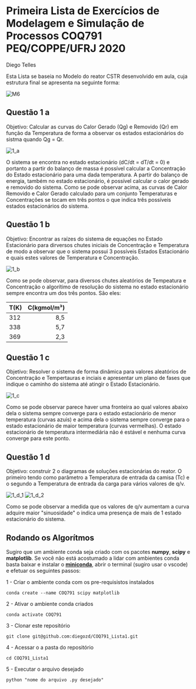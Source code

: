 # Primeira Lista de Exercícios de Modelagem e Simulação de Processos COQ791 PEQ/COPPE/UFRJ 2020
Diego Telles

Esta Lista se baseia no Modelo do reator CSTR desenvolvido em aula, cuja estrutura final se apresenta na seguinte forma:

![M6](./imagens/M6.png)

## Questão 1 a

Objetivo: Calcular as curvas do Calor Gerado (Qg) e Removido (Qr) em função da Temperatura de forma a observar os estados estacionários do sistma quando Qg = Qr.

![1_a](./imagens/1_a.png)

O sistema se encontra no estado estacionário (dC/dt = dT/dt = 0) e portanto a partir do balanço de massa é possível calcular a Concentração do Estado estacionário para uma dada temperatura. A partir do balanço de energia, também no estado estacionário, é possível calcular o calor gerado e removido do sistema. Como se pode observar acima, as curvas de Calor Removido e Calor Gerado calculado para um conjunto Temperaturas e Concentrações se tocam em três pontos o que indica três possíveis estados estacionários do sistema.


## Questão 1 b

Objetivo: Encontrar as raízes do sistema de equações no Estado Estacionário para dirversos chutes iniciais de Concentração e Temperatura de modo a observar que o sistema possui 3 possíveis Estados Estacionário e quais estes valores de Temperatura e Concentração.

![1_b](./imagens/1_b.png)

Como se pode observar, para diversos chutes aleatórios de Tempeatura e Concentração o algorítimo de resolução do sistema no estado estacionário sempre encontra um dos três pontos. São eles:

|  T(K)  | C(kgmol/m³) |
|--------|------------:|
|  312   |     8,5     |
|  338   |     5,7     |
|  369   |     2,3     |


## Questão 1 c

Objetivo: Resolver o sistema de forma dinâmica para valores aleatórios de Concentração e Tempertauras e inciais e apresentar um plano de fases que indique o caminho do sistema até atingir o Estado Estacionário.

![1_c](./imagens/1_c.png)

Como se pode observar parece haver uma fronteira ao qual valores abaixo dela o sistema sempre converge para o estado estacionário de menor temperatura (curvas azuis) e acima dela o sistema sempre converge para o estado estacionário de maior temperatura (curvas vermelhas). O estado estacionário de temperatura intermediária não é estável e nenhuma curva converge para este ponto.


## Questão 1 d

Objetivo: construir 2 o diagramas de soluções estacionárias do reator. O primeiro tendo como parâmetro a Temperatura de entrada da camisa (Tc) e o segundo a Temperatura de entrada da carga para vários valores de q/v.

![1_d_1](./imagens/1_d_1.png) ![1_d_2](./imagens/1_d_2.png)

Como se pode observar a medida que os valores de q/v aumentam a curva adquire maior "sinuosidade" o indica uma presença de mais de 1 estado estacionário do sistema.


## Rodando os Algorítmos

Sugiro que um ambiente conda seja criado com os pacotes **numpy**, **scipy** e **matplotlib**. Se você não está acostumado a lidar com ambientes conda basta baixar e instalar o **[miniconda](https://docs.conda.io/en/latest/miniconda.html)**, abrir o terminal (sugiro usar o vscode) e efetuar os seguintes passos:

1 - Criar o ambiente conda com os pre-requisistos instalados
```
conda create --name COQ791 scipy matplotlib
```

2 - Ativar o ambiente conda criados
```
conda activate COQ791
```

3 - Clonar este repositório
```
git clone git@github.com:diegozd/COQ791_Lista1.git
``` 

4 - Acessar o a pasta do repositório
```
cd COQ791_Lista1
```

5 - Executar o arquivo desejado
```
python "nome do arquivo .py desejado"
```
